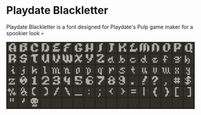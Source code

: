 # Playdate Blackletter

Playdate Blackletter is a font designed for Playdate's Pulp game maker for a spookier look 💀

![alt text](https://github.com/rjth/PlaydateBlackletter/blob/main/Resources/font-table-preview.png?raw=true)
